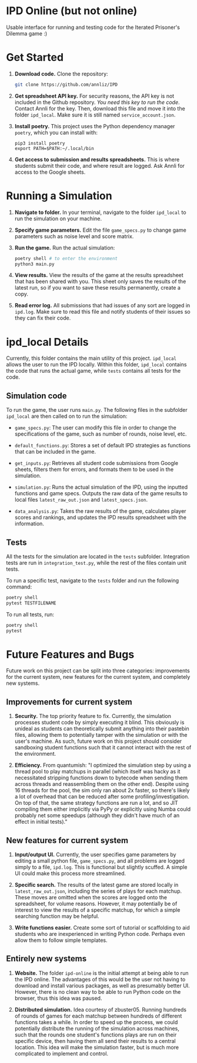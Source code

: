 # IPD Online (but not online)

Usable interface for running and testing code for the Iterated Prisoner's Dilemma game :)

# Get Started

1. **Download code.** Clone the repository:
    ```bash
    git clone https://github.com/annliz/IPD
    ```

2. **Get spreadsheet API key.** For security reasons, the API key is not included in the Github repository. *You need this key to run the code*. Contact Annli for the key. Then, download this file and move it into the folder `ipd_local`. Make sure it is still named `service_account.json`.

3. **Install poetry.** This project uses the Python dependency manager `poetry`, which you can install with:
    ```
    pip3 install poetry
    export PATH=$PATH:~/.local/bin
    ```

4. **Get access to submission and results spreadsheets.** This is where students submit their code, and where result are logged. Ask Annli for access to the Google sheets.

# Running a Simulation

1. **Navigate to folder.** In your terminal, navigate to the folder `ipd_local` to run the simulation on your machine.

2. **Specify game parameters.** Edit the file `game_specs.py` to change game parameters such as noise level and score matrix.

3. **Run the game.** Run the actual simulation:
    ```bash
    poetry shell # to enter the environment
    python3 main.py
    ```

4. **View results.** View the results of the game at the results spreadsheet that has been shared with you. This sheet only saves the results of the latest run, so if you want to save these results permanently, create a copy.

5. **Read error log.** All submissions that had issues of any sort are logged in `ipd.log`. Make sure to read this file and notify students of their issues so they can fix their code.


# ipd_local Details

Currently, this folder contains the main utility of this project. `ipd_local` allows the user to run the IPD locally. Within this folder, `ipd_local` contains the code that runs the actual game, while `tests` contains all tests for the code.

## Simulation code

To run the game, the user runs `main.py`. The following files in the subfolder `ipd_local` are then called on to run the simulation:

- `game_specs.py`: The user can modify this file in order to change the specifications of the game, such as number of rounds, noise level, etc.

- `default_functions.py`: Stores a set of default IPD strategies as functions that can be included in the game.

- `get_inputs.py`: Retrieves all student code submissions from Google sheets, filters them for errors, and formats them to be used in the simulation.

- `simulation.py`: Runs the actual simulation of the IPD, using the inputted functions and game specs. Outputs the raw data of the game results to local files `latest_raw_out.json` and `latest_specs.json`.

- `data_analysis.py`: Takes the raw results of the game, calculates player scores and rankings, and updates the IPD results spreadsheet with the information.

## Tests

All the tests for the simulation are located in the `tests` subfolder. Integration tests are run in `integration_test.py`, while the rest of the files contain unit tests.

To run a specific test, navigate to the `tests` folder and run the following command:
```bash
poetry shell
pytest TESTFILENAME
```
To run all tests, run:
```bash
poetry shell
pytest
```

# Future Features and Bugs

Future work on this project can be split into three categories: improvements for the current system, new features for the current system, and completely new systems.

## Improvements for current system

1. **Security.** The top priority feature to fix. Currently, the simulation processes student code by simply executing it blind. This obviously is unideal as students can theoretically submit anything into their pastebin files, allowing them to potentially tamper with the simulation or with the user's machine. As such, future work on this project should consider sandboxing student functions such that it cannot interact with the rest of the environment.

2. **Efficiency.** From quantumish: "I optimized the simulation step by using a thread pool to play matchups in parallel (which itself was hacky as it necessitated stripping functions down to bytecode when sending them across threads and reassembling them on the other end). Despite using 16 threads for the pool, the sim only ran about 2x faster, so there's likely a lot of overhead that can be reduced after some profiling/investigation. On top of that, the same strategy functions are run a lot, and so JIT compiling them either implicitly via PyPy or explicitly using Numba could probably net some speedups (although they didn't have much of an effect in initial tests)."

## New features for current system

1. **Input/output UI.** Currently, the user specifies game parameters by editing a small python file, `game_specs.py`, and all problems are logged simply to a file, `ipd.log`. This is functional but slightly scuffed. A simple UI could make this process more streamlined.

2. **Specific search.** The results of the latest game are stored locally in `latest_raw_out.json`, including the series of plays for each matchup. These moves are omitted when the scores are logged onto the spreadsheet, for volume reasons. However, it may potentially be of interest to view the results of a specific matchup, for which a simple searching function may be helpful.

3. **Write functions easier.** Create some sort of tutorial or scaffolding to aid students who are inexperienced in writing Python code. Perhaps even allow them to follow simple templates.

## Entirely new systems

1. **Website.** The folder `ipd-online` is the initial attempt at being able to run the IPD online. The advantages of this would be the user not having to download and install various packages, as well as presumably better UI. However, there is no clean way to be able to run Python code on the browser, thus this idea was paused.

2. **Distributed simulation.** Idea courtesy of zbuster05. Running hundreds of rounds of games for each matchup between hundreds of different functions takes a while. In order to speed up the process, we could potentially distribute the running of the simulation across machines, such that the rounds one student's functions plays are run on their specific device, then having them all send their results to a central location. This idea will make the simulation faster, but is much more complicated to implement and control.